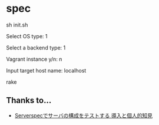 # spec

sh init.sh

Select OS type: 1

Select a backend type: 1

Vagrant instance y/n: n

Input target host name: localhost

rake

## Thanks to...

* [Serverspecでサーバの構成をテストする 導入と個人的知見](http://qiita.com/acairojuni/items/b1a71f4720bbcb175e96)

